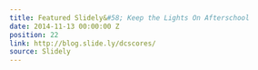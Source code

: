 ```yaml
---
title: Featured Slidely&#58; Keep the Lights On Afterschool
date: 2014-11-13 00:00:00 Z
position: 22
link: http://blog.slide.ly/dcscores/
source: Slidely
---
```



